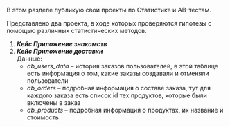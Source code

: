В этом разделе публикую свои проекты по Статистике и AB-тестам.  

Представлено два проекта, в ходе которых проверяются гипотезы с помощью различных статистических методов. 

1. **_Кейс Приложение знакомств_**   
2. **_Кейс Приложение доставки_**  
   Данные:  
   - _ab_users_data_ – история заказов пользователей, в этой таблице есть информация о том, какие заказы создавали и отменяли пользователи  
   - _ab_orders_ – подробная информация о составе заказа, тут для каждого заказа есть список id тех продуктов, которые были включены в заказ  
   - _ab_products_ – подробная информация о продуктах, их название и стоимость  

